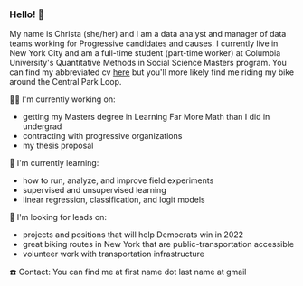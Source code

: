 ### Hello! 👋


My name is Christa (she/her) and I am a data analyst and manager of data teams working for Progressive candidates and causes. I currently live in New York City and am a full-time student (part-time worker) at Columbia University's Quantitative Methods in Social Science Masters program. You can find my abbreviated cv [here](https://read.cv/christa) but you'll more likely find me riding my bike around the Central Park Loop.



🏋️‍♀️ I'm currently working on:
- getting my Masters degree in Learning Far More Math than I did in undergrad
- contracting with progressive organizations
- my thesis proposal


🌱 I'm currently learning:
- how to run, analyze, and improve field experiments
- supervised and unsupervised learning
- linear regression, classification, and logit models


🤔 I'm looking for leads on:
- projects and positions that will help Democrats win in 2022
- great biking routes in New York that are public-transportation accessible
- volunteer work with transportation infrastructure



☎️ Contact: You can find me at first name dot last name at gmail
